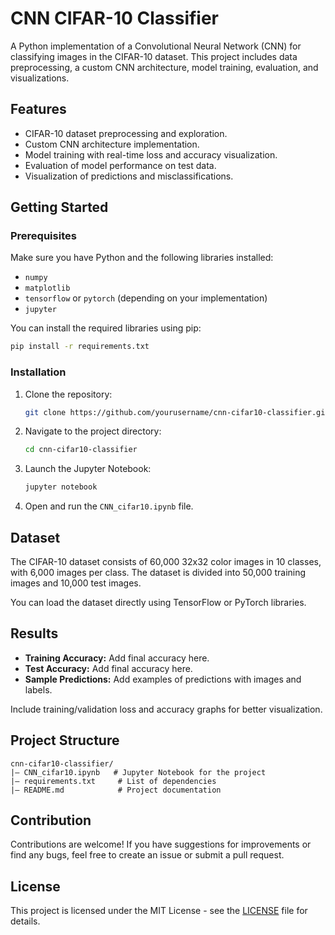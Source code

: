 # CNN CIFAR-10 Classifier

A Python implementation of a Convolutional Neural Network (CNN) for classifying images in the CIFAR-10 dataset. This project includes data preprocessing, a custom CNN architecture, model training, evaluation, and visualizations.

## Features

- CIFAR-10 dataset preprocessing and exploration.
- Custom CNN architecture implementation.
- Model training with real-time loss and accuracy visualization.
- Evaluation of model performance on test data.
- Visualization of predictions and misclassifications.

## Getting Started

### Prerequisites

Make sure you have Python and the following libraries installed:

- `numpy`
- `matplotlib`
- `tensorflow` or `pytorch` (depending on your implementation)
- `jupyter`

You can install the required libraries using pip:
```bash
pip install -r requirements.txt
```

### Installation

1. Clone the repository:
   ```bash
   git clone https://github.com/yourusername/cnn-cifar10-classifier.git
   ```
2. Navigate to the project directory:
   ```bash
   cd cnn-cifar10-classifier
   ```
3. Launch the Jupyter Notebook:
   ```bash
   jupyter notebook
   ```
4. Open and run the `CNN_cifar10.ipynb` file.

## Dataset

The CIFAR-10 dataset consists of 60,000 32x32 color images in 10 classes, with 6,000 images per class. The dataset is divided into 50,000 training images and 10,000 test images.

You can load the dataset directly using TensorFlow or PyTorch libraries.

## Results

- **Training Accuracy:** Add final accuracy here.
- **Test Accuracy:** Add final accuracy here.
- **Sample Predictions:** Add examples of predictions with images and labels.

Include training/validation loss and accuracy graphs for better visualization.

## Project Structure

```
cnn-cifar10-classifier/
|— CNN_cifar10.ipynb   # Jupyter Notebook for the project
|— requirements.txt     # List of dependencies
|— README.md            # Project documentation
```

## Contribution

Contributions are welcome! If you have suggestions for improvements or find any bugs, feel free to create an issue or submit a pull request.

## License

This project is licensed under the MIT License - see the [LICENSE](LICENSE) file for details.


